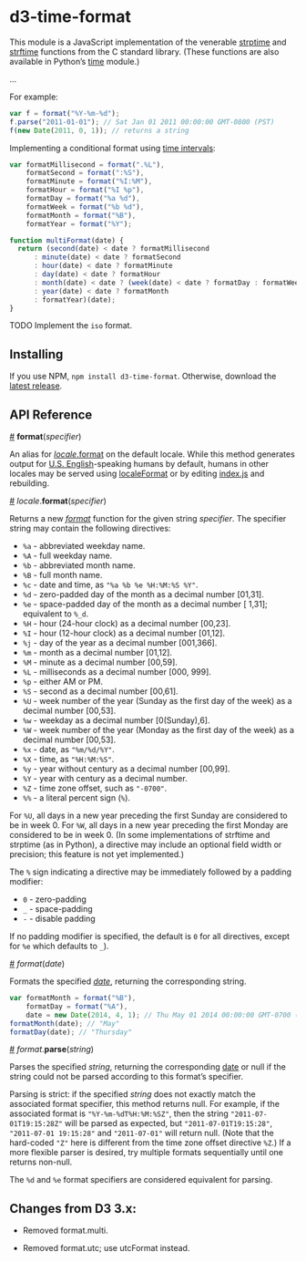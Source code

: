 # d3-time-format

This module is a JavaScript implementation of the venerable [strptime](http://pubs.opengroup.org/onlinepubs/009695399/functions/strptime.html) and [strftime](http://pubs.opengroup.org/onlinepubs/007908799/xsh/strftime.html) functions from the C standard library. (These functions are also available in Python’s [time](http://docs.python.org/library/time.html) module.)

…

For example:

```javascript
var f = format("%Y-%m-%d");
f.parse("2011-01-01"); // Sat Jan 01 2011 00:00:00 GMT-0800 (PST)
f(new Date(2011, 0, 1)); // returns a string
```

Implementing a conditional format using [time intervals](https://github.com/d3/d3-time):

```js
var formatMillisecond = format(".%L"),
    formatSecond = format(":%S"),
    formatMinute = format("%I:%M"),
    formatHour = format("%I %p"),
    formatDay = format("%a %d"),
    formatWeek = format("%b %d"),
    formatMonth = format("%B"),
    formatYear = format("%Y");

function multiFormat(date) {
  return (second(date) < date ? formatMillisecond
      : minute(date) < date ? formatSecond
      : hour(date) < date ? formatMinute
      : day(date) < date ? formatHour
      : month(date) < date ? (week(date) < date ? formatDay : formatWeek)
      : year(date) < date ? formatMonth
      : formatYear)(date);
}
```

TODO Implement the `iso` format.

## Installing

If you use NPM, `npm install d3-time-format`. Otherwise, download the [latest release](https://github.com/d3/d3-time-format/releases/latest).

## API Reference

<a name="format" href="#format">#</a> <b>format</b>(<i>specifier</i>)

An alias for [*locale*.format](#locale_format) on the default locale. While this method generates output for [U.S. English](https://github.com/d3/d3-time-format/tree/master/src/locale/en-US.js)-speaking humans by default, humans in other locales may be served using [localeFormat](#localeFormat) or by editing [index.js](https://github.com/d3/d3-time-format/tree/master/index.js) and rebuilding.

<a name="locale_format" href="#locale_format">#</a> <i>locale</i>.<b>format</b>(<i>specifier</i>)

Returns a new [*format*](#_format) function for the given string *specifier*. The specifier string may contain the following directives:

* `%a` - abbreviated weekday name.
* `%A` - full weekday name.
* `%b` - abbreviated month name.
* `%B` - full month name.
* `%c` - date and time, as `"%a %b %e %H:%M:%S %Y"`.
* `%d` - zero-padded day of the month as a decimal number [01,31].
* `%e` - space-padded day of the month as a decimal number [ 1,31]; equivalent to `%_d`.
* `%H` - hour (24-hour clock) as a decimal number [00,23].
* `%I` - hour (12-hour clock) as a decimal number [01,12].
* `%j` - day of the year as a decimal number [001,366].
* `%m` - month as a decimal number [01,12].
* `%M` - minute as a decimal number [00,59].
* `%L` - milliseconds as a decimal number [000, 999].
* `%p` - either AM or PM.
* `%S` - second as a decimal number [00,61].
* `%U` - week number of the year (Sunday as the first day of the week) as a decimal number [00,53].
* `%w` - weekday as a decimal number [0(Sunday),6].
* `%W` - week number of the year (Monday as the first day of the week) as a decimal number [00,53].
* `%x` - date, as `"%m/%d/%Y"`.
* `%X` - time, as `"%H:%M:%S"`.
* `%y` - year without century as a decimal number [00,99].
* `%Y` - year with century as a decimal number.
* `%Z` - time zone offset, such as `"-0700"`.
* `%%` - a literal percent sign (`%`).

For `%U`, all days in a new year preceding the first Sunday are considered to be in week 0. For `%W`, all days in a new year preceding the first Monday are considered to be in week 0. (In some implementations of strftime and strptime (as in Python), a directive may include an optional field width or precision; this feature is not yet implemented.)

The `%` sign indicating a directive may be immediately followed by a padding modifier:

* `0` - zero-padding
* `_` - space-padding
* `-` - disable padding

If no padding modifier is specified, the default is `0` for all directives, except for `%e` which defaults to `_`).

<a name="_format" href="#_format">#</a> <i>format</i>(<i>date</i>)

Formats the specified *[date](https://developer.mozilla.org/en/JavaScript/Reference/Global_Objects/Date)*, returning the corresponding string.

```javascript
var formatMonth = format("%B"),
    formatDay = format("%A"),
    date = new Date(2014, 4, 1); // Thu May 01 2014 00:00:00 GMT-0700 (PDT)
formatMonth(date); // "May"
formatDay(date); // "Thursday"
```

<a name="format_parse" href="#format_parse">#</a> <i>format</i>.<b>parse</b>(<i>string</i>)

Parses the specified *string*, returning the corresponding [date](https://developer.mozilla.org/en/JavaScript/Reference/Global_Objects/Date) or null if the string could not be parsed according to this format’s specifier.

Parsing is strict: if the specified <i>string</i> does not exactly match the associated format specifier, this method returns null. For example, if the associated format is `"%Y-%m-%dT%H:%M:%SZ"`, then the string `"2011-07-01T19:15:28Z"` will be parsed as expected, but `"2011-07-01T19:15:28"`, `"2011-07-01 19:15:28"` and `"2011-07-01"` will return null. (Note that the hard-coded `"Z"` here is different from the time zone offset directive `%Z`.) If a more flexible parser is desired, try multiple formats sequentially until one returns non-null.

The `%d` and `%e` format specifiers are considered equivalent for parsing.

## Changes from D3 3.x:

* Removed format.multi.

* Removed format.utc; use utcFormat instead.
